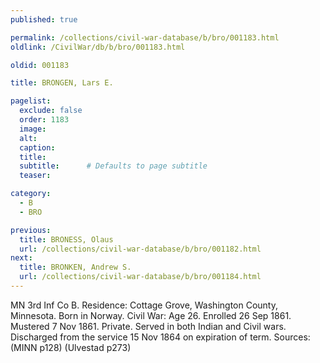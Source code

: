 ```yaml
---
published: true

permalink: /collections/civil-war-database/b/bro/001183.html
oldlink: /CivilWar/db/b/bro/001183.html

oldid: 001183

title: BRONGEN, Lars E.

pagelist:
  exclude: false
  order: 1183
  image: 
  alt:
  caption:
  title:
  subtitle:      # Defaults to page subtitle
  teaser:

category: 
  - B 
  - BRO

previous:
  title: BRONESS, Olaus
  url: /collections/civil-war-database/b/bro/001182.html  
next:
  title: BRONKEN, Andrew S.
  url: /collections/civil-war-database/b/bro/001184.html   
---
```

MN 3rd Inf Co B. Residence: Cottage Grove, Washington County, Minnesota. Born in Norway. Civil War: Age 26. Enrolled 26 Sep 1861. Mustered 7 Nov 1861. Private. Served in both Indian and Civil wars. Discharged from the service 15 Nov 1864 on expiration of term. Sources: (MINN p128) (Ulvestad p273)